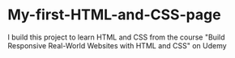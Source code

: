 # My-first-HTML-and-CSS-page
I build this project to learn HTML and CSS from the course "Build Responsive Real-World Websites with HTML and CSS" on Udemy
